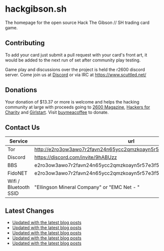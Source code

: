 # hackgibson.sh
The homepage for the open source Hack The Gibson // SH trading card game.


## Contributing

To add your card just submit a pull request with your card's front art, it would be added to the next run of set after community play testing.

Game play and discussions over the project is held the r2600 discord server. Come join us at [Discord](https://discord.com/invite/9hABUzz) or via IRC at https://www.scuttled.net/


## Donations

Your donation of $13.37 or more is welcome and helps the hacking community at large with proceeds going to [2600 Magazine](https://2600.com/), [Hackers for Charity](https://hackersforcharity.org) and [Girlstart](https://girlstart.org).  Visit [buymeacoffee](https://www.buymeacoffee.com/hackgibson.sh) to donate.


## Contact Us

Service | url
-|-
Tor | http://e2ro3ow3awo7r2favn24n65ycc2qmzkoayn5r57e3f56nvjwdcgg32ad.onion
Discord | https://discord.com/invite/9hABUzz
BBS | e2ro3ow3awo7r2favn24n65ycc2qmzkoayn5r57e3f56nvjwdcgg32ad.onion:23
FidoNET | e2ro3ow3awo7r2favn24n65ycc2qmzkoayn5r57e3f56nvjwdcgg32ad.onion:24554
Wifi / Bluetooth SSID | "Ellingson Mineral Company" or "EMC Net - <fidonet address>"

## Latest Changes
<!-- BLOG-POST-LIST:START -->
- [Updated with the latest blog posts](https://github.com/DFW2600/hackgibson.sh/commit/dc0b32c13507724f77093f97cb21ef1c69dedeee)
- [Updated with the latest blog posts](https://github.com/DFW2600/hackgibson.sh/commit/92b89dc9d029cd471b5101d2959ce04c391ab70d)
- [Updated with the latest blog posts](https://github.com/DFW2600/hackgibson.sh/commit/cccc335e5330e75d0766b2e34f3149bf4915304b)
- [Updated with the latest blog posts](https://github.com/DFW2600/hackgibson.sh/commit/f0284fbd498a32c1a5cd13d226722c01f4b6bb0e)
- [Updated with the latest blog posts](https://github.com/DFW2600/hackgibson.sh/commit/ea3ee4c32a7080b87bb4e0309fb5aa1761a3b2d2)
<!-- BLOG-POST-LIST:END -->
